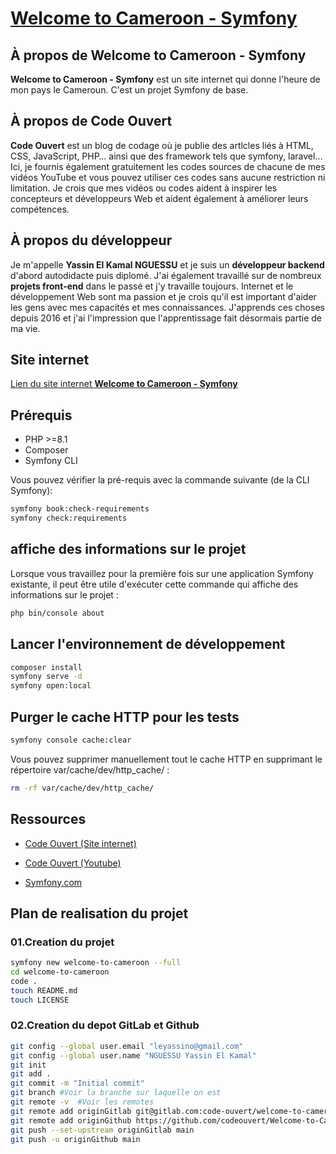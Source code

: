 # [Welcome to Cameroon - Symfony](https://welcome-to-cameroon.herokuapp.com/about-us)

## À propos de Welcome to Cameroon - Symfony

**Welcome to Cameroon - Symfony** est un site internet qui donne l'heure de mon pays le Cameroun. C'est un projet Symfony de base.

## À propos de Code Ouvert

**Code Ouvert** est un blog de codage où je publie des artlcles liés à HTML, CSS, JavaScript, PHP… ainsi que des framework tels que symfony, laravel… Ici, je fournis également gratuitement les codes sources de chacune de mes vidéos YouTube et vous pouvez utiliser ces codes sans aucune restriction ni limitation. Je crois que mes vidéos ou codes aident à inspirer les concepteurs et développeurs Web et aident également à améliorer leurs compétences.

## À propos du développeur

Je m'appelle **Yassin El Kamal NGUESSU** et je suis un **développeur backend** d'abord autodidacte puis diplomé. J'ai également travaillé sur de nombreux **projets front-end** dans le passé et j'y travaille toujours. Internet et le développement Web sont ma passion et je crois qu'il est important d'aider les gens avec mes capacités et mes connaissances. J'apprends ces choses depuis 2016 et j'ai l'impression que l'apprentissage fait désormais partie de ma vie.

## Site internet

[Lien du site internet **Welcome to Cameroon - Symfony**](https://welcome-to-cameroon.herokuapp.com/about-us)

## Prérequis

- PHP >=8.1
- Composer
- Symfony CLI

Vous pouvez vérifier la pré-requis avec la commande suivante (de la CLI Symfony):

```bash
symfony book:check-requirements
symfony check:requirements
```

## affiche des informations sur le projet

Lorsque vous travaillez pour la première fois sur une application Symfony existante, il peut être utile d'exécuter cette commande qui affiche des informations sur le projet :

```bash
php bin/console about
```

## Lancer l'environnement de développement

```bash
composer install
symfony serve -d
symfony open:local
```

## Purger le cache HTTP pour les tests

```bash
symfony console cache:clear
```

Vous pouvez supprimer manuellement tout le cache HTTP en supprimant le répertoire var/cache/dev/http_cache/ :

```bash
rm -rf var/cache/dev/http_cache/
```

## Ressources

- [Code Ouvert (Site internet)](https://code-ouvert.gitlab.io/code-ouvert/)

- [Code Ouvert (Youtube)](https://www.youtube.com/@codeouvert)

- [Symfony.com](https://symfony.com/doc/6.0/the-fast-track/fr/index.html)


## Plan de realisation du projet

### 01.Creation du projet

```bash
symfony new welcome-to-cameroon --full
cd welcome-to-cameroon
code .
touch README.md
touch LICENSE
```

### 02.Creation du depot GitLab et Github

```bash
git config --global user.email "leyassino@gmail.com"
git config --global user.name "NGUESSU Yassin El Kamal"
git init
git add .
git commit -m "Initial commit"
git branch #Voir la branche sur laquelle on est
git remote -v  #Voir les remotes
git remote add originGitlab git@gitlab.com:code-ouvert/welcome-to-cameroon-symfony.git
git remote add originGithub https://github.com/codeouvert/Welcome-to-Cameroon-Symfony.git
git push --set-upstream originGitlab main
git push -u originGithub main
```
